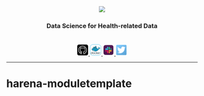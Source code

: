 <!-- ds header -->
<div align="center">
 <img src="https://avatars2.githubusercontent.com/u/47264008?s=200&v=4" width="80px">
 <h3>Data Science for Health-related Data </h3>
 <h1></h1>
 <a href="https://github.com/datasci4healt" target="_blank">
   <img src="https://raw.githubusercontent.com/thedatasociety/binderhub-template/master/resources/images/github-icon.png" width="30px" alt="github organization">
 </a>
 <a href="https://hub.docker.com/search?q=datasci4healt&type=image"  target="_blank" >
   <img src="https://raw.githubusercontent.com/thedatasociety/binderhub-template/master/resources/images/docker-icon.png" width="30px" alt="our docker hub organization">
 </a>
 <a href="https://datasci4health.slack.com" target="_blank" >
   <img src="https://raw.githubusercontent.com/thedatasociety/binderhub-template/master/resources/images/slack-icon.png" width="30px" alt="our slack">
 </a>
 <a href="https://twitter.com/" target="_blank">
   <img src="https://raw.githubusercontent.com/thedatasociety/binderhub-template/master/resources/images/twitter-icon.png" width="30px" alt="our twitter">
 </a>
 <hr/>
 
</div>
<!-- /ds header -->


# harena-moduletemplate
